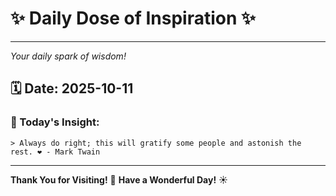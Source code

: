 # ✨ Daily Dose of Inspiration ✨

--- 

_Your daily spark of wisdom!_

## 🗓️ Date: **2025-10-11**

### 💬 Today's Insight:
```
> Always do right; this will gratify some people and astonish the rest. ❤️ - Mark Twain
```

--- 

**Thank You for Visiting!** 🙏
**Have a Wonderful Day!** ☀️
